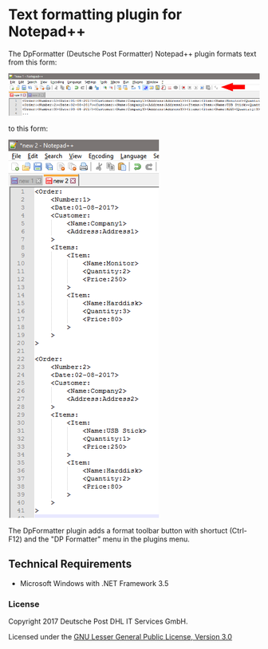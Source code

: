 # Text formatting plugin for Notepad++
The DpFormatter (Deutsche Post Formatter) Notepad++ plugin formats text from this form:

<p align="left">
  <img alt="DpFormat" src="https://github.com/FarisFAhmed/NppDpFormatPlugin/blob/master/NppFormatPluginGithub/ReadMe/Unformatted.png">
</p>

to this form:

<p align="left">
  <img alt="DpFormat" src="https://github.com/FarisFAhmed/NppDpFormatPlugin/blob/master/NppFormatPluginGithub/ReadMe/Formatted.png">
</p>

The DpFormatter plugin adds a format toolbar button with shortuct (Ctrl-F12) and the "DP Formatter" menu in the plugins menu.

## Technical Requirements
* Microsoft Windows with .NET Framework 3.5

### License

Copyright 2017 Deutsche Post DHL IT Services GmbH.

Licensed under the [GNU Lesser General Public License, Version 3.0](http://www.gnu.org/licenses/lgpl.txt)
